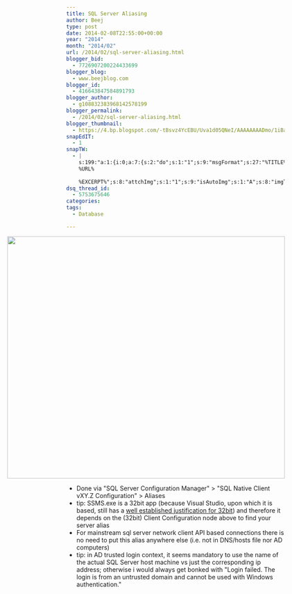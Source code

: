 ```yaml
---
title: SQL Server Aliasing
author: Beej
type: post
date: 2014-02-08T22:55:00+00:00
year: "2014"
month: "2014/02"
url: /2014/02/sql-server-aliasing.html
blogger_bid:
  - 7726907200224433699
blogger_blog:
  - www.beejblog.com
blogger_id:
  - 416643847584891793
blogger_author:
  - g108832383968142578199
blogger_permalink:
  - /2014/02/sql-server-aliasing.html
blogger_thumbnail:
  - https://4.bp.blogspot.com/-tBsvz4YcEBU/Uva1d05QNeI/AAAAAAAADmo/1iBaJmRZzK0/s1600/SQL+Server+Configuration+Manager.png
snapEdIT:
  - 1
snapTW:
  - |
    s:199:"a:1:{i:0;a:7:{s:2:"do";s:1:"1";s:9:"msgFormat";s:27:"%TITLE%
    %URL%
    
    %EXCERPT%";s:8:"attchImg";s:1:"1";s:9:"isAutoImg";s:1:"A";s:8:"imgToUse";s:0:"";s:9:"isAutoURL";s:1:"A";s:8:"urlToUse";s:0:"";}}";
dsq_thread_id:
  - 5753675646
categories:
tags:
  - Database

---
```

<div class="separator" style="clear: both; text-align: center;">
  <a href="https://www.BeejBlog.com/wp-content/uploads/2014/02/SQL-Server-Configuration-Manager.png" imageanchor="1" style="clear: right; float: right; margin-bottom: 1em; margin-left: 1em;"><img border="0" src="https://www.BeejBlog.com/wp-content/uploads/2014/02/SQL-Server-Configuration-Manager.png" height="557" width="640" /></a>
</div>

  * Done via "SQL Server Configuration Manager" > "SQL Native Client vXY.Z Configuration" > Aliases
  * tip: SSMS.exe is a 32bit app (because Visual Studio, upon which it is based, still has a <a href="https://blogs.msdn.com/b/ricom/archive/2009/06/10/visual-studio-why-is-there-no-64-bit-version.aspx" target="_blank">well established justification for 32bit</a>) and therefore it depends on the (32bit) Client Configuration node above to find your server alias
  * For mainstream sql server network client API based connections there is no need to put this alias anywhere else (i.e. not in DNS/hosts file nor AD computers)
  * tip: in AD trusted login context, it seems mandatory to use the name of the actual SQL Server host machine vs just the corresponding ip address; otherwise i would always get bonked with "Login failed. The login is from an untrusted domain and cannot be used with Windows authentication."
